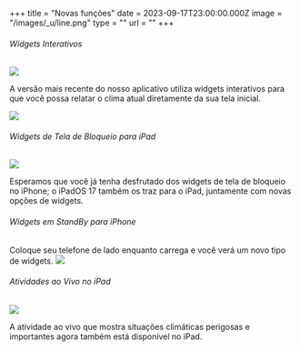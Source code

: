 +++
title = "Novas funções"
date = 2023-09-17T23:00:00.000Z
image = "/images/_u/line.png"
type = ""
url = ""
+++

###### Widgets Interativos

![](/images/_u/i_w2.jpeg)

A versão mais recente do nosso aplicativo utiliza widgets interativos para que você possa relatar o clima atual diretamente da sua tela inicial.

![](/images/1_/1_w_sset_srise-min.png)

###### Widgets de Tela de Bloqueio para iPad

![](/images/_u/ipad_rect2.jpg)

Esperamos que você já tenha desfrutado dos widgets de tela de bloqueio no iPhone; o iPadOS 17 também os traz para o iPad, juntamente com novas opções de widgets.

###### Widgets em StandBy para iPhone

Coloque seu telefone de lado enquanto carrega e você verá um novo tipo de widgets.
![](/images/_u/standby.png)

###### Atividades ao Vivo no iPad

![](/images/_u/la.jpg)

A atividade ao vivo que mostra situações climáticas perigosas e importantes agora também está disponível no iPad.
